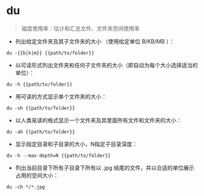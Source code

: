 # du

> 磁盘使用率：估计和汇总文件、文件夹空间使用率

- 列出给定文件夹及其子文件夹的大小
（使用给定单位 B/KB/MB ）：

`du -{{b|k|m}} {{path/to/folder}}`

- 以可读形式列出文件夹和任何子文件夹的大小（即自动为每个大小选择适当的单位）：

`du -h {{path/to/folder}}`

- 用可读的方式显示单个文件夹的大小：

`du -sh {{path/to/folder}}`

- 以人类易读的格式显示一个文件夹及其里面所有文件和文件夹的大小：

`du -ah {{path/to/folder}}`

- 显示指定目录和子目录的大小，N指定子目录深度：

`du -h --max-depth=N {{path/to/folder}}`

- 列出当前目录下所有子目录下所有以 .jpg 结尾的文件，并以合适的单位展示占用的空间大小：

`du -ch */*.jpg`

[#]: contributors: ([玉叶]，[Yang]，[习习]，[张涛]，[winlans]，[Datura stramonium L.])